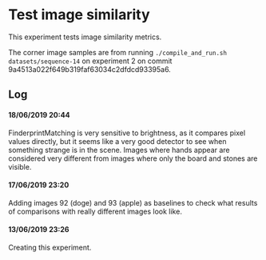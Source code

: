 Test image similarity
=====================

This experiment tests image similarity metrics.

The corner image samples are from running
`./compile_and_run.sh datasets/sequence-14` on experiment 2 on commit
9a4513a022f649b319faf63034c2dfdcd93395a6.

Log
---

#### 18/06/2019 20:44

FinderprintMatching is very sensitive to brightness, as it compares
pixel values directly, but it seems like a very good detector to see
when something strange is in the scene. Images where hands appear are
considered very different from images where only the board and stones
are visible.

#### 17/06/2019 23:20

Adding images 92 (doge) and 93 (apple) as baselines to check what
results of comparisons with really different images look like.

#### 13/06/2019 23:26

Creating this experiment.
